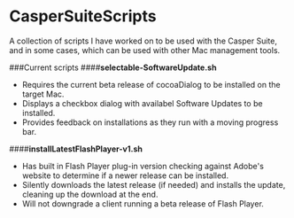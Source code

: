 CasperSuiteScripts
==================

A collection of scripts I have worked on to be used with the Casper Suite, and in some cases, which can be used with other Mac management tools.

###Current scripts
####**selectable-SoftwareUpdate.sh**<br>
- Requires the current beta release of cocoaDialog to be installed on the target Mac.
- Displays a checkbox dialog with availabel Software Updates to be installed.
- Provides feedback on installations as they run with a moving progress bar.

####**installLatestFlashPlayer-v1.sh**<br>
- Has built in Flash Player plug-in version checking against Adobe's website to determine if a newer release can be installed.
- Silently downloads the latest release (if needed) and installs the update, cleaning up the download at the end.
- Will not downgrade a client running a beta release of Flash Player.
